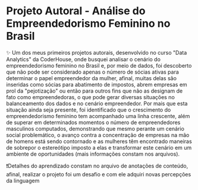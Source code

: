 # Projeto Autoral - Análise do Empreendedorismo Feminino no Brasil

✨ Um dos meus primeiros projetos autorais, desenvolvido no curso "Data Analytics" da CoderHouse, onde busquei analisar o cenário do empreendedorismo feminino no Brasil e, por meio de dados, foi descoberto que não pode ser considerado apenas o número de sócias ativas para determinar o papel empreendedor da mulher, afinal, muitas delas são inseridas como sócias para abatimento de impostos, abrem empresas em prol da "pejotização" ou então para outros fins que não as designam de fato como empreendedoras, o que pode gerar diversas situações no balanceamento dos dados e no cenário empreendedor. Por mais que esta situação ainda seja presente, foi identificado que o crescimento do empreendedorismo feminino tem acompanhado uma linha crescente, além de superar em determinados momentos o número de empreendedores masculinos computados, demonstrando que mesmo perante um cenário social problemático, o avanço contra a concentração de empresas na mão de homens está sendo contornado e as mulheres têm encontrado maneiras de sobrepor o estereótipo imposto a elas e transformar este cenário em um ambiente de oportunidades (mais informações constam nos arquivos).

❗Detalhes do aprendizado constam no arquivo de anotações de conteúdo, afinal, realizar o projeto foi um desafio e com ele adquiri novas percepções da linguagem
